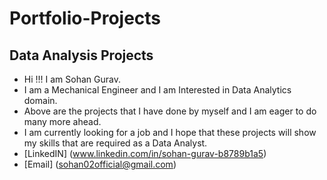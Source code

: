 # Portfolio-Projects

## Data Analysis Projects

* Hi !!! I am Sohan Gurav.
* I am a Mechanical Engineer and I am Interested in Data Analytics domain.
* Above are the projects that I have done by myself and I am eager to do many more ahead.
* I am currently looking for a job and I hope that these projects will show my skills that are required as a Data Analyst.
* [LinkedIN] (www.linkedin.com/in/sohan-gurav-b8789b1a5)
* [Email] (sohan02official@gmail.com)





